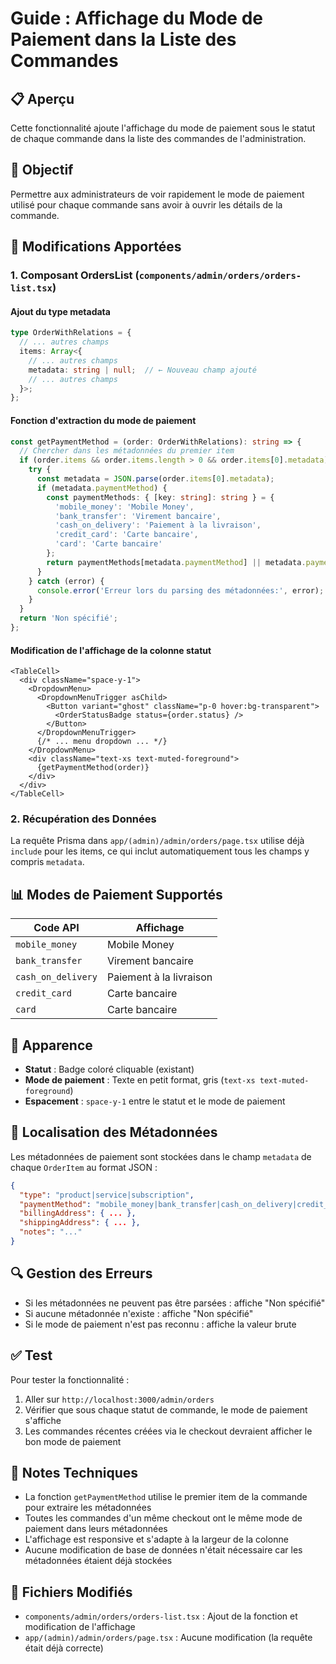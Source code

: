 # Guide : Affichage du Mode de Paiement dans la Liste des Commandes

## 📋 Aperçu

Cette fonctionnalité ajoute l'affichage du mode de paiement sous le statut de chaque commande dans la liste des commandes de l'administration.

## 🎯 Objectif

Permettre aux administrateurs de voir rapidement le mode de paiement utilisé pour chaque commande sans avoir à ouvrir les détails de la commande.

## 🔧 Modifications Apportées

### 1. Composant OrdersList (`components/admin/orders/orders-list.tsx`)

#### Ajout du type metadata
```typescript
type OrderWithRelations = {
  // ... autres champs
  items: Array<{
    // ... autres champs
    metadata: string | null;  // ← Nouveau champ ajouté
    // ... autres champs
  }>;
};
```

#### Fonction d'extraction du mode de paiement
```typescript
const getPaymentMethod = (order: OrderWithRelations): string => {
  // Chercher dans les métadonnées du premier item
  if (order.items && order.items.length > 0 && order.items[0].metadata) {
    try {
      const metadata = JSON.parse(order.items[0].metadata);
      if (metadata.paymentMethod) {
        const paymentMethods: { [key: string]: string } = {
          'mobile_money': 'Mobile Money',
          'bank_transfer': 'Virement bancaire',
          'cash_on_delivery': 'Paiement à la livraison',
          'credit_card': 'Carte bancaire',
          'card': 'Carte bancaire'
        };
        return paymentMethods[metadata.paymentMethod] || metadata.paymentMethod;
      }
    } catch (error) {
      console.error('Erreur lors du parsing des métadonnées:', error);
    }
  }
  return 'Non spécifié';
};
```

#### Modification de l'affichage de la colonne statut
```tsx
<TableCell>
  <div className="space-y-1">
    <DropdownMenu>
      <DropdownMenuTrigger asChild>
        <Button variant="ghost" className="p-0 hover:bg-transparent">
          <OrderStatusBadge status={order.status} />
        </Button>
      </DropdownMenuTrigger>
      {/* ... menu dropdown ... */}
    </DropdownMenu>
    <div className="text-xs text-muted-foreground">
      {getPaymentMethod(order)}
    </div>
  </div>
</TableCell>
```

### 2. Récupération des Données

La requête Prisma dans `app/(admin)/admin/orders/page.tsx` utilise déjà `include` pour les items, ce qui inclut automatiquement tous les champs y compris `metadata`.

## 📊 Modes de Paiement Supportés

| Code API | Affichage |
|----------|-----------|
| `mobile_money` | Mobile Money |
| `bank_transfer` | Virement bancaire |
| `cash_on_delivery` | Paiement à la livraison |
| `credit_card` | Carte bancaire |
| `card` | Carte bancaire |

## 🎨 Apparence

- **Statut** : Badge coloré cliquable (existant)
- **Mode de paiement** : Texte en petit format, gris (`text-xs text-muted-foreground`)
- **Espacement** : `space-y-1` entre le statut et le mode de paiement

## 📍 Localisation des Métadonnées

Les métadonnées de paiement sont stockées dans le champ `metadata` de chaque `OrderItem` au format JSON :

```json
{
  "type": "product|service|subscription",
  "paymentMethod": "mobile_money|bank_transfer|cash_on_delivery|credit_card",
  "billingAddress": { ... },
  "shippingAddress": { ... },
  "notes": "..."
}
```

## 🔍 Gestion des Erreurs

- Si les métadonnées ne peuvent pas être parsées : affiche "Non spécifié"
- Si aucune métadonnée n'existe : affiche "Non spécifié"
- Si le mode de paiement n'est pas reconnu : affiche la valeur brute

## ✅ Test

Pour tester la fonctionnalité :

1. Aller sur `http://localhost:3000/admin/orders`
2. Vérifier que sous chaque statut de commande, le mode de paiement s'affiche
3. Les commandes récentes créées via le checkout devraient afficher le bon mode de paiement

## 📝 Notes Techniques

- La fonction `getPaymentMethod` utilise le premier item de la commande pour extraire les métadonnées
- Toutes les commandes d'un même checkout ont le même mode de paiement dans leurs métadonnées
- L'affichage est responsive et s'adapte à la largeur de la colonne
- Aucune modification de base de données n'était nécessaire car les métadonnées étaient déjà stockées

## 🔗 Fichiers Modifiés

- `components/admin/orders/orders-list.tsx` : Ajout de la fonction et modification de l'affichage
- `app/(admin)/admin/orders/page.tsx` : Aucune modification (la requête était déjà correcte) 